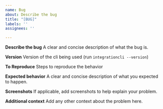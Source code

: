 ```yaml
---
name: Bug
about: Describe the bug
title: "[BUG]"
labels: ''
assignees: ''

---
```


**Describe the bug**
A clear and concise description of what the bug is.

**Version**
Version of the cli being used (run `integrationcli --version`)

**To Reproduce**
Steps to reproduce the behavior

**Expected behavior**
A clear and concise description of what you expected to happen.

**Screenshots**
If applicable, add screenshots to help explain your problem.

**Additional context**
Add any other context about the problem here.
